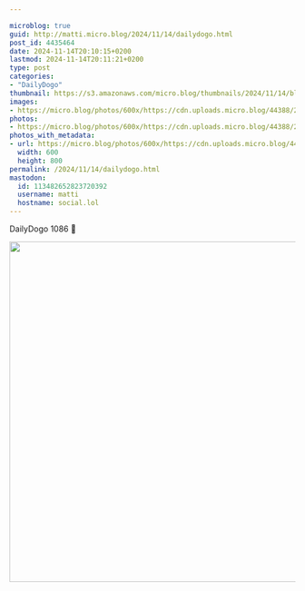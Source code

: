 ```yaml
---

microblog: true
guid: http://matti.micro.blog/2024/11/14/dailydogo.html
post_id: 4435464
date: 2024-11-14T20:10:15+0200
lastmod: 2024-11-14T20:11:21+0200
type: post
categories:
- "DailyDogo"
thumbnail: https://s3.amazonaws.com/micro.blog/thumbnails/2024/11/14/blog.martin-haehnel.de/8c6042cc1b82492f0d602bc65f9a5772.png
images:
- https://micro.blog/photos/600x/https://cdn.uploads.micro.blog/44388/2024/7a0efcb7b68c4f39b297e329412c5b77.jpg
photos:
- https://micro.blog/photos/600x/https://cdn.uploads.micro.blog/44388/2024/7a0efcb7b68c4f39b297e329412c5b77.jpg
photos_with_metadata:
- url: https://micro.blog/photos/600x/https://cdn.uploads.micro.blog/44388/2024/7a0efcb7b68c4f39b297e329412c5b77.jpg
  width: 600
  height: 800
permalink: /2024/11/14/dailydogo.html
mastodon:
  id: 113482652823720392
  username: matti
  hostname: social.lol
---
```

DailyDogo 1086 🐶

<img src="https://micro.blog/photos/600x/https://blog.martin-haehnel.de/uploads/2024/7a0efcb7b68c4f39b297e329412c5b77.jpg" width="600" alt="" />
